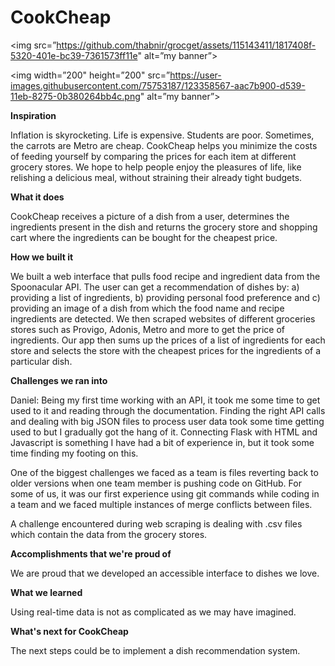 # CookCheap
<img src=”https://github.com/thabnir/grocget/assets/115143411/1817408f-5320-401e-bc39-7361573ff11e" alt=”my banner”>
<p align=”center”>

<img width=”200" height=”200" src=”https://user-images.githubusercontent.com/75753187/123358567-aac7b900-d539-11eb-8275-0b380264bb4c.png" alt=”my banner”>

</p>

**Inspiration**

Inflation is skyrocketing. Life is expensive. Students are poor. Sometimes, the carrots are Metro are cheap. CookCheap helps you minimize the costs of feeding yourself by comparing the prices for each item at different grocery stores. We hope to help people enjoy the pleasures of life, like relishing a delicious meal, without straining their already tight budgets.

**What it does**

CookCheap receives a picture of a dish from a user, determines the ingredients present in the dish and returns the grocery store and shopping cart where the ingredients can be bought for the cheapest price.

**How we built it**

We built a web interface that pulls food recipe and ingredient data from the Spoonacular API. The user can get a recommendation of dishes by: a) providing a list of ingredients, b) providing personal food preference and c) providing an image of a dish from which the food name and recipe ingredients are detected. We then scraped websites of different groceries stores such as Provigo, Adonis, Metro and more to get the price of ingredients. Our app then sums up the prices of a list of ingredients for each store and selects the store with the cheapest prices for the ingredients of a particular dish.

**Challenges we ran into**

Daniel:
Being my first time working with an API, it took me some time to get used to it and reading through the documentation. Finding the right API calls and dealing with big JSON files to process user data took some time getting used to but I gradually got the hang of it. Connecting Flask with HTML and Javascript is something I have had a bit of experience in, but it took some time finding my footing on this.

One of the biggest challenges we faced as a team is files reverting back to older versions when one team member is pushing code on GitHub. For some of us, it was our first experience using git commands while coding in a team and we faced multiple instances of merge conflicts between files.

A challenge encountered during web scraping is dealing with .csv files which contain the data from the grocery stores.

**Accomplishments that we're proud of**

We are proud that we developed an accessible interface to dishes we love.

**What we learned**

Using real-time data is not as complicated as we may have imagined.

**What's next for CookCheap**

The next steps could be to implement a dish recommendation system.

